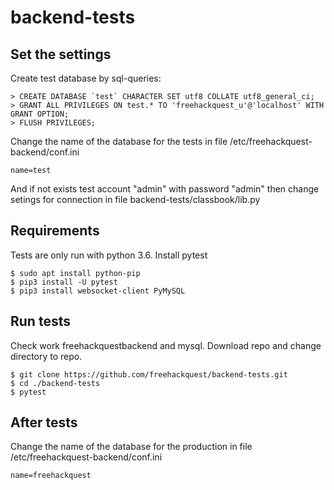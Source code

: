# backend-tests

## Set the settings

Create test database by sql-queries:

	> CREATE DATABASE `test` CHARACTER SET utf8 COLLATE utf8_general_ci;
	> GRANT ALL PRIVILEGES ON test.* TO 'freehackquest_u'@'localhost' WITH GRANT OPTION;
	> FLUSH PRIVILEGES;

Change the name of the database for the tests in file /etc/freehackquest-backend/conf.ini

	name=test

And if not exists test account "admin" with password "admin" then change setings for connection in file backend-tests/classbook/lib.py

## Requirements

Tests are only run with python 3.6.
Install pytest

	$ sudo apt install python-pip
	$ pip3 install -U pytest
	$ pip3 install websocket-client PyMySQL

## Run tests

Check work freehackquestbackend and mysql.
Download repo and change directory to repo.

	$ git clone https://github.com/freehackquest/backend-tests.git
	$ cd ./backend-tests
	$ pytest

## After tests

Change the name of the database for the production in file /etc/freehackquest-backend/conf.ini

	name=freehackquest